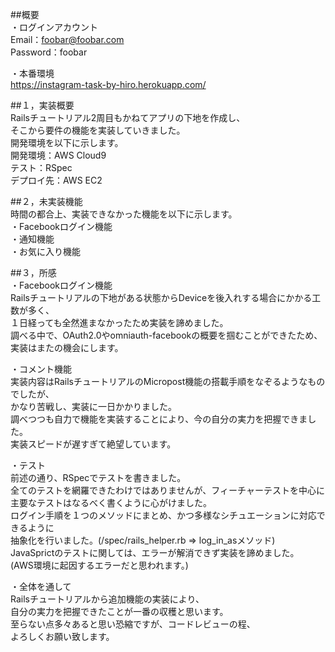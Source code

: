 ##概要  
・ログインアカウント  
Email：foobar@foobar.com  
Password：foobar  

・本番環境  
https://instagram-task-by-hiro.herokuapp.com/  

##１，実装概要  
Railsチュートリアル2周目もかねてアプリの下地を作成し、  
そこから要件の機能を実装していきました。  
開発環境を以下に示します。  
開発環境：AWS Cloud9  
テスト：RSpec  
デプロイ先：AWS EC2  

##２，未実装機能  
時間の都合上、実装できなかった機能を以下に示します。  
・Facebookログイン機能  
・通知機能  
・お気に入り機能  

##３，所感  
・Facebookログイン機能  
Railsチュートリアルの下地がある状態からDeviceを後入れする場合にかかる工数が多く、  
１日経っても全然進まなかったため実装を諦めました。  
調べる中で、OAuth2.0やomniauth-facebookの概要を掴むことができたため、  
実装はまたの機会にします。  

・コメント機能  
実装内容はRailsチュートリアルのMicropost機能の搭載手順をなぞるようなものでしたが、  
かなり苦戦し、実装に一日かかりました。  
調べつつも自力で機能を実装することにより、今の自分の実力を把握できました。  
実装スピードが遅すぎて絶望しています。  

・テスト  
前述の通り、RSpecでテストを書きました。  
全てのテストを網羅できたわけではありませんが、フィーチャーテストを中心に  
主要なテストはなるべく書くように心がけました。  
ログイン手順を１つのメソッドにまとめ、かつ多様なシチュエーションに対応できるように  
抽象化を行いました。(/spec/rails_helper.rb => log_in_asメソッド)  
JavaSprictのテストに関しては、エラーが解消できず実装を諦めました。  
(AWS環境に起因するエラーだと思われます。)  

・全体を通して  
Railsチュートリアルから追加機能の実装により、  
自分の実力を把握できたことが一番の収穫と思います。  
至らない点多々あると思い恐縮ですが、コードレビューの程、  
よろしくお願い致します。  
